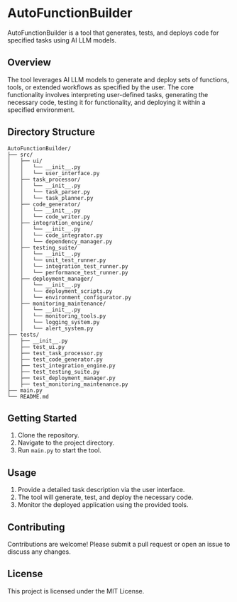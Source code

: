 # AutoFunctionBuilder

AutoFunctionBuilder is a tool that generates, tests, and deploys code for specified tasks using AI LLM models.

## Overview

The tool leverages AI LLM models to generate and deploy sets of functions, tools, or extended workflows as specified by the user. The core functionality involves interpreting user-defined tasks, generating the necessary code, testing it for functionality, and deploying it within a specified environment.

## Directory Structure

```
AutoFunctionBuilder/
├── src/
│   ├── ui/
│   │   └── __init__.py
│   │   └── user_interface.py
│   ├── task_processor/
│   │   └── __init__.py
│   │   └── task_parser.py
│   │   └── task_planner.py
│   ├── code_generator/
│   │   └── __init__.py
│   │   └── code_writer.py
│   ├── integration_engine/
│   │   └── __init__.py
│   │   └── code_integrator.py
│   │   └── dependency_manager.py
│   ├── testing_suite/
│   │   └── __init__.py
│   │   └── unit_test_runner.py
│   │   └── integration_test_runner.py
│   │   └── performance_test_runner.py
│   ├── deployment_manager/
│   │   └── __init__.py
│   │   └── deployment_scripts.py
│   │   └── environment_configurator.py
│   ├── monitoring_maintenance/
│   │   └── __init__.py
│   │   └── monitoring_tools.py
│   │   └── logging_system.py
│   │   └── alert_system.py
├── tests/
│   ├── __init__.py
│   ├── test_ui.py
│   ├── test_task_processor.py
│   ├── test_code_generator.py
│   ├── test_integration_engine.py
│   ├── test_testing_suite.py
│   ├── test_deployment_manager.py
│   ├── test_monitoring_maintenance.py
├── main.py
└── README.md
```

## Getting Started

1. Clone the repository.
2. Navigate to the project directory.
3. Run `main.py` to start the tool.

## Usage

1. Provide a detailed task description via the user interface.
2. The tool will generate, test, and deploy the necessary code.
3. Monitor the deployed application using the provided tools.

## Contributing

Contributions are welcome! Please submit a pull request or open an issue to discuss any changes.

## License

This project is licensed under the MIT License.
